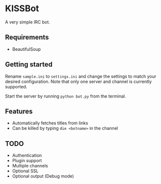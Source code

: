 KISSBot
=======
A very simple IRC bot.

Requirements
------------
 * BeautifulSoup

Getting started
---------------
Rename `sample.ini` to `settings.ini` and change the settings to match your
desired configuration. Note that only one server and channel is currently
supported.

Start the server by running `python bot.py` from the terminal.

Features
--------
 * Automatically fetches titles from links
 * Can be killed by typing `die <botname>` in the channel

TODO
----
 * Authentication
 * Plugin support
 * Multiple channels
 * Optional SSL
 * Optional output (Debug mode)
